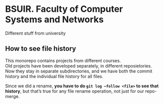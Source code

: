 # BSUIR. Faculty of Computer Systems and Networks

Different stuff from university

## How to see file history

This monorepo contains projects from different courses.  
Old projects have been developed separately, in different reposietories. Now they 
stay in separate subdirectories, and we have both the commit history and the individual file history for all files.

Since we did a rename, **you have to do `git log –follow <file>` to see that history**, but that’s true for any file rename operation, not just for our repo-merge.
